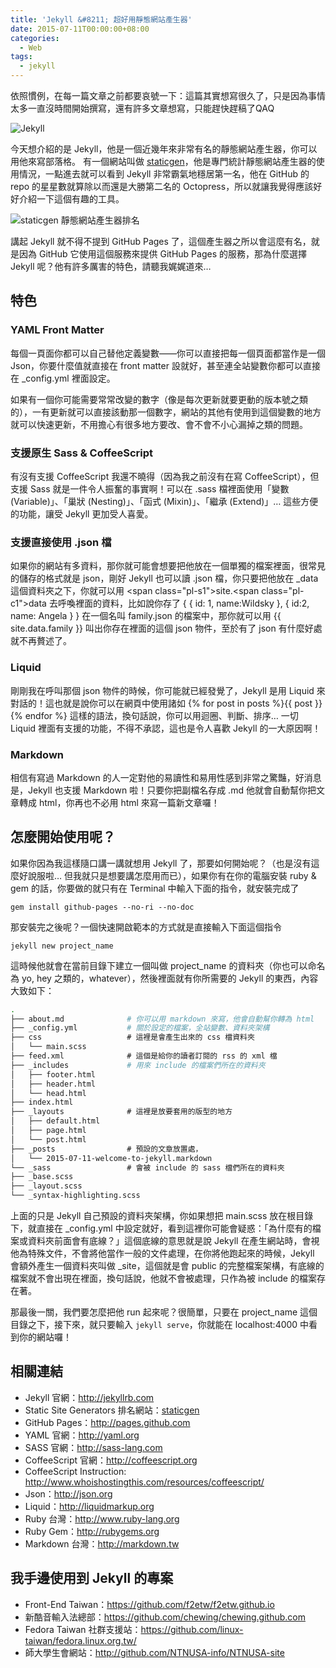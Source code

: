 ```yaml
---
title: 'Jekyll &#8211; 超好用靜態網站產生器'
date: 2015-07-11T00:00:00+08:00
categories:
  - Web
tags:
  - jekyll
---
```


依照慣例，在每一篇文章之前都要哀號一下：這篇其實想寫很久了，只是因為事情太多一直沒時間開始撰寫，還有許多文章想寫，只能趕快趕稿了QAQ

![Jekyll](//wildsky.cc/blog-images/2015/07/jekyll.png)

今天想介紹的是 Jekyll，他是一個近幾年來非常有名的靜態網站產生器，你可以用他來寫部落格。
有一個網站叫做 <a href="https://www.staticgen.com/">staticgen</a>，他是專門統計靜態網站產生器的使用情況，一點進去就可以看到 Jekyll 非常霸氣地穩居第一名，他在 GitHub 的 repo 的星星數就算除以而還是大勝第二名的 Octopress，所以就讓我覺得應該好好介紹一下這個有趣的工具。

![staticgen 靜態網站產生器排名](//wildsky.cc/blog-images/2015/07/2015-07-11-19-40-00-的螢幕擷圖.png)

講起 Jekyll 就不得不提到 GitHub Pages 了，這個產生器之所以會這麼有名，就是因為 GitHub 它使用這個服務來提供 GitHub Pages 的服務，那為什麼選擇 Jekyll 呢？他有許多厲害的特色，請聽我娓娓道來…

## 特色

### YAML Front Matter

每個一頁面你都可以自己替他定義變數——你可以直接把每一個頁面都當作是一個 Json，你要什麼值就直接在 front matter 設就好，甚至連全站變數你都可以直接在 _config.yml 裡面設定。

如果有一個你可能需要常常改變的數字（像是每次更新就要更動的版本號之類的），一有更新就可以直接該動那一個數字，網站的其他有使用到這個變數的地方就可以快速更新，不用擔心有很多地方要改、會不會不小心漏掉之類的問題。

### 支援原生 Sass & CoffeeScript

有沒有支援 CoffeeScript 我還不曉得（因為我之前沒有在寫 CoffeeScript），但支援 Sass 就是一件令人振奮的事實啊！可以在 .sass 檔裡面使用「變數 (Variable)」、「巢狀 (Nesting)」、「函式 (Mixin)」、「繼承 (Extend)」&#8230; 這些方便的功能，讓受 Jekyll 更加受人喜愛。

### 支援直接使用 .json 檔

如果你的網站有多資料，那你就可能會想要把他放在一個單獨的檔案裡面，很常見的儲存的格式就是 json，剛好 Jekyll 也可以讀 .json 檔，你只要把他放在 _data 這個資料夾之下，你就可以用 \<span class="pl-s1"\>site.\<span class="pl-c1"\>data</span></span> 去呼喚裡面的資料，比如說你存了 { { id: 1, name:Wildsky }, { id:2, name: Angela } } 在一個名叫 family.json 的檔案中，那你就可以用 {{ site.data.family }} 叫出你存在裡面的這個 json 物件，至於有了 json 有什麼好處就不再贅述了。

### Liquid

剛剛我在呼叫那個 json 物件的時候，你可能就已經發覺了，Jekyll 是用 Liquid 來對話的！這也就是說你可以在網頁中使用諸如 {% for post in posts %}{{ post }}{% endfor %} 這樣的語法，換句話說，你可以用迴圈、判斷、排序… 一切 Liquid 裡面有支援的功能，不得不承認，這也是令人喜歡 Jekyll 的一大原因啊！

### Markdown

相信有寫過 Markdown 的人一定對他的易讀性和易用性感到非常之驚豔，好消息是，Jekyll 也支援 Markdown 啦！只要你把副檔名存成 .md 他就會自動幫你把文章轉成 html，你再也不必用 html 來寫一篇新文章囉！

## 怎麼開始使用呢？

如果你因為我這樣隨口講一講就想用 Jekyll 了，那要如何開始呢？（也是沒有這麼好說服啦… 但我就只是想要講怎麼用而已），如果你有在你的電腦安裝 ruby & gem 的話，你要做的就只有在 Terminal 中輸入下面的指令，就安裝完成了

`gem install github-pages --no-ri --no-doc`

那安裝完之後呢？一個快速開啟範本的方式就是直接輸入下面這個指令

`jekyll new project_name`

這時候他就會在當前目錄下建立一個叫做 project_name 的資料夾（你也可以命名為 yo, hey 之類的，whatever），然後裡面就有你所需要的 Jekyll 的東西，內容大致如下：

```bash
.
├── about.md              # 你可以用 markdown 來寫，他會自動幫你轉為 html
├── _config.yml           # 關於設定的檔案，全站變數、資料夾架構
├── css                   # 這裡是會產生出來的 css 檔資料夾
│   └── main.scss
├── feed.xml              # 這個是給你的讀者訂閱的 rss 的 xml 檔
├── _includes             # 用來 include 的檔案們所在的資料夾
│   ├── footer.html
│   ├── header.html
│   └── head.html
├── index.html
├── _layouts              # 這裡是放要套用的版型的地方
│   ├── default.html
│   ├── page.html
│   └── post.html
├── _posts                # 預設的文章放置處，
│   └── 2015-07-11-welcome-to-jekyll.markdown
└── _sass                 # 會被 include 的 sass 檔們所在的資料夾
├── _base.scss
├── _layout.scss
└── _syntax-highlighting.scss
```

上面的只是 Jekyll 自己預設的資料夾架構，你如果想把 main.scss 放在根目錄下，就直接在 _config.yml 中設定就好，看到這裡你可能會疑惑：「為什麼有的檔案或資料夾前面會有底線？」這個底線的意思就是說 Jekyll 在產生網站時，會視他為特殊文件，不會將他當作一般的文件處理，在你將他跑起來的時候，Jekyll 會額外產生一個資料夾叫做 _site，這個就是會 public 的完整檔案架構，有底線的檔案就不會出現在裡面，換句話說，他就不會被處理，只作為被 include 的檔案存在著。

那最後一關，我們要怎麼把他 run 起來呢？很簡單，只要在 project_name 這個目錄之下，接下來，就只要輸入 `jekyll serve`，你就能在 localhost:4000 中看到你的網站囉！

## 相關連結

- Jekyll 官網：<http://jekyllrb.com>
- Static Site Generators 排名網站：[staticgen](https://www.staticgen.com/)
- GitHub Pages：<http://pages.github.com>
- YAML 官網：<http://yaml.org>
- SASS 官網：<http://sass-lang.com>
- CoffeeScript 官網：<http://coffeescript.org>
- CoffeeScript Instruction: <http://www.whoishostingthis.com/resources/coffeescript/>
- Json：<http://json.org>
- Liquid：<http://liquidmarkup.org>
- Ruby 台灣：<http://www.ruby-lang.org>
- Ruby Gem：<http://rubygems.org>
- Markdown 台灣：<http://markdown.tw>

## 我手邊使用到 Jekyll 的專案

- Front-End Taiwan：<https://github.com/f2etw/f2etw.github.io>
- 新酷音輸入法總部：<https://github.com/chewing/chewing.github.com>
- Fedora Taiwan 社群支援站：<https://github.com/linux-taiwan/fedora.linux.org.tw/>
- 師大學生會網站：<http://github.com/NTNUSA-info/NTNUSA-site>
